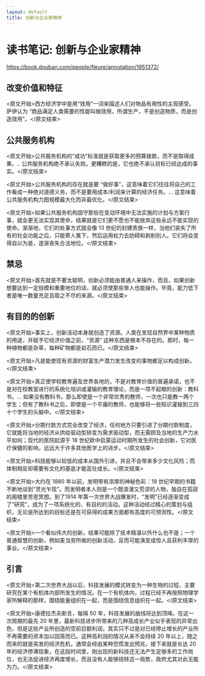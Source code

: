 ```yaml
---
layout: default
title: 创新与企业家精神
---
```


# 读书笔记: 创新与企业家精神

<https://book.douban.com/people/fleure/annotation/1951372/>
## 改变价值和特征

<原文开始>西方经济学中是用“效用”一词来描述人们对物品有用性的主观感受。萨伊认为 “商品满足人类需要的性能叫做效用，所谓生产，不是创造物质，而是创造效用”。</原文结束>
## 公共服务机构

<原文开始>公共服务机构的“成功”标准就是获取更多的预算拨款，而不是取得成果。.. 公共服务机构绝不承认失败。更糟糕的是，它也绝不承认目标已经达成的事实。</原文结束>

<原文开始>公共服务机构的存在就是要 “做好事”，这意味着它们往往将自己的工作看成一种绝对道德义务，而不是要用成本/利润来计算的经济任务。... 这意味着公共服务机构力图规模最大化而非最优化。</原文结束>

<原文开始>如果公共服务机构固守那些在变动环境中无法实施的计划与方案行事，就会更无法实现其使命，结果就是它们更不愿也不能放弃这些永远不能实现的使命。渐渐地，它们的处事方式就会像 13 世纪的封建贵族一样，当他们丧失了所有的社会功能之后，只能寄人篱下，然后运用权力去妨碍和剥削别人。它们将会变得自以为是，逐渐丧失合法地位。</原文结束>
## 禁忌

<原文开始>首先就是不要太聪明，创新必须能由普通人来操作，而且，如果创新想要达到一定规模和重要地位的话，就必须使那些笨人也能操作。毕竟，能力低下者是唯一数量充足且取之不尽的来源。</原文结束>
## 有目的的创新

<原文开始>事实上，创新活动本身就创造了资源。人类在发现自然界中某种物质的用途，并赋予它经济价值之前，“资源” 这种东西是根本不存在的。那时，每一种植物都是杂草，每种矿物都是岩石而已。</原文结束>

<原文开始>凡是能使现有资源的财富生产潜力发生改变的事物都足以构成创新。</原文结束>

<原文开始>真正使学校教育遍及世界各地的，不是对教育价值的普遍承诺，也不是对在校教室进行的系统化培训或灌输的教育理论，而是一项不起眼的创新：教科书。... 如果没有教科书，那么即使是一个非常优秀的教师，一次也只能教一两个学生；但有了教科书之后，即使是一个平庸的教师，也能够将一些知识灌输到三四十个学生的头脑中。</原文结束>

<原文开始>分期付款方式完全改变了经济，任何地方只要引进了分期付款制度，它就能将当地的经济从供给驱动型转变为需求驱动型，而无需顾及当地的生产力水平如何；现代的医院起源于 18 世纪欧中启蒙运动时期所发生的社会创新，它对医疗保健的影响，远远大于许多其他医学上的进步。</原文结束>

<原文开始>科技能够以较低的成本从国外引进，并且不会带来多少文化风险；而体制相反却需要有文化的基底才能茁壮成长。</原文结束>

<原文开始>大约在 1880 年以前，发明带有浓厚的神秘色彩：19 世纪早期的书籍不断地谈到“灵光乍现”。而发明者本人则是一个既浪漫又荒谬的人物，独自在孤寂的阁楼里苦思冥想。到了1914 年第一次世界大战爆发时，“发明”已经逐渐变成了“研究”，成为了一项系统化的、有目的的活动。这种活动经过精心的策划与组织，无论是所达到的目标还是在可获得的成果方面都有高度的可预测性。</原文结束>

<原文开始>一个看似伟大的创新，结果可能除了技术精湛以外什么也不是；一个普通智慧的创新，例如麦当劳所做的创新活动，反而可能演变成惊人且获利丰厚的事业。</原文结束>
## 引言

<原文开始>第二次世界大战以后，科技发展的模式转变为一种生物的过程，主要研究在某个有机体内部所发生的情况。在一个有机体内，过程已经不再按照物理学家所解释的那样，围绕能量组织在一起，而是围绕信息组织在一起。</原文结束>

<原文开始>康德拉杰夫断言，每隔 50 年，科技发展的曲线将达到顶峰。在这一次周期的最先 20 年里，最新科技进步所带来的几种高成长产业似乎表现的异常出色，但是这些产业所创造的空前巨额利润，其实只不过是对已经停止增长的产业所不再需要的资本加以回笼而已。这种高利润的情况从来不会持续 20 年以上，随之而来的就是突发的经济危机，通常会经由某种恐慌发出预兆，接下来就是长达 20 年的经济停滞现象，在这段时间里，刚出现的新科技还无法产生足够多的工作岗位，也无法促进经济再度增长，而且没有人能够扭转这一局势，政府尤其对此无能为力。</原文结束>